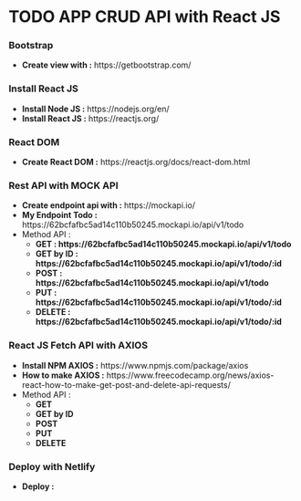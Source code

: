 # TODO APP CRUD API with React JS

### Bootstrap
<ul>
    <li><strong>Create view with :</strong> https://getbootstrap.com/</li>
</ul>

### Install React JS
<ul>
    <li><strong>Install Node JS :</strong> https://nodejs.org/en/</li>
    <li><strong>Install React JS :</strong> https://reactjs.org/</li>
</ul>

### React DOM
<ul>
    <li><strong>Create React DOM :</strong> https://reactjs.org/docs/react-dom.html</li>
</ul>

### Rest API with MOCK API 
<ul>
    <li><strong>Create endpoint api with :</strong> https://mockapi.io/</li>
    <li><strong>My Endpoint Todo :</strong> https://62bcfafbc5ad14c110b50245.mockapi.io/api/v1/todo</li>
    <li>Method API : 
        <ul>
            <li><strong>GET : https://62bcfafbc5ad14c110b50245.mockapi.io/api/v1/todo</strong></li> 
            <li><strong>GET by ID : https://62bcfafbc5ad14c110b50245.mockapi.io/api/v1/todo/:id</strong></li>  
            <li><strong>POST : https://62bcfafbc5ad14c110b50245.mockapi.io/api/v1/todo</strong></li> 
            <li><strong>PUT : https://62bcfafbc5ad14c110b50245.mockapi.io/api/v1/todo/:id</strong></li> 
            <li><strong>DELETE : https://62bcfafbc5ad14c110b50245.mockapi.io/api/v1/todo/:id</strong></li> 
        </ul>
    </li>
</ul>

### React JS Fetch API with AXIOS
<ul>
    <li><strong>Install NPM AXIOS :</strong> https://www.npmjs.com/package/axios</li>
    <li><strong>How to make AXIOS :</strong> https://www.freecodecamp.org/news/axios-react-how-to-make-get-post-and-delete-api-requests/</li>
    <li>Method API : 
        <ul>
            <li><strong>GET</strong></li> 
            <li><strong>GET by ID</strong></li>  
            <li><strong>POST</strong></li> 
            <li><strong>PUT</strong></li> 
            <li><strong>DELETE</strong></li> 
        </ul>
    </li>
</ul>

### Deploy with Netlify
<ul>
    <li><strong>Deploy :</strong> </li>
</ul>
